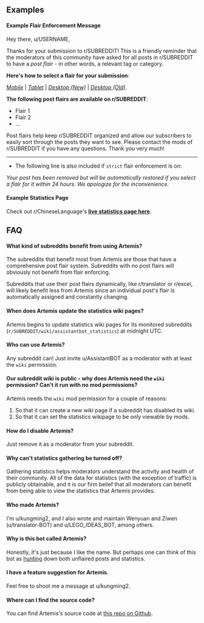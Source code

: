 ## Examples

#### Example Flair Enforcement Message

Hey there, u/USERNAME,
    
Thanks for your submission to r/SUBREDDIT! This is a friendly reminder that the moderators of this community have asked for all posts in r/SUBREDDIT to have a *post flair* - in other words, a relevant tag or category. 
    
**Here's how to select a flair for your submission**: 
    
*[Mobile](https://i.imgur.com/q9OIOaU.gifv)* | *[Tablet](https://i.imgur.com/I35qWPZ.gifv)* | *[Desktop (New)](https://i.imgur.com/AAjN8en.gifv)* | *[Desktop (Old)](https://i.imgur.com/RmZr6Cv.gifv)*.
    
**The following post flairs are available on r/SUBREDDIT**:
    
    
* Flair 1
* Flair 2
* ...
        
     
Post flairs help keep r/SUBREDDIT organized and allow our subscribers to easily sort through the posts they want to see. Please contact the mods of r/SUBREDDIT if you have any questions. Thank you very much!

---

* The following line is also included if `strict` flair enforcement is on:

*Your post has been removed but will be automatically restored if you select a flair for it within 24 hours. We apologize for the inconvenience.*

#### Example Statistics Page

Check out r/ChineseLanguage's **[live statistics page here](https://www.reddit.com/r/chineselanguage/wiki/assistantbot_statistics)**.

## FAQ

#### What kind of subreddits benefit from using Artemis?

The subreddits that benefit most from Artemis are those that have a comprehensive post flair system. Subreddits with no post flairs will obviously not benefit from flair enforcing.

Subreddits that use their post flairs dynamically, like r/translator or r/excel, will likely benefit less from Artemis since an individual post's flair is automatically assigned and constantly changing.

#### When does Artemis update the statistics wiki pages?

Artemis begins to update statistics wiki pages for its monitored subreddits (`r/SUBREDDIT/wiki/assistantbot_statistics`) at midnight UTC.

#### Who can use Artemis?

Any subreddit can! Just invite u/AssistantBOT as a moderator with at least the `wiki` permission.

#### Our subreddit wiki is public - why does Artemis need the `wiki` permission? Can't it run with no mod permissions?

Artemis needs the `wiki` mod permission for a couple of reasons:

1. So that it can create a new wiki page if a subreddit has disabled its wiki.
2. So that it can set the statistics wikipage to be only viewable by mods.

#### How do I disable Artemis?

Just remove it as a moderator from your subreddit. 

#### Why can't statistics gathering be turned off?

Gathering statistics helps moderators understand the activity and health of their community. All of the data for statistics (with the exception of traffic) is publicly obtainable, and it is our firm belief that all moderators can benefit from being able to view the statistics that Artemis provides.

#### Who made Artemis?

I'm u/kungming2, and I also wrote and maintain Wenyuan and Ziwen (u/translator-BOT) and u/LEGO_IDEAS_BOT, among others.

#### Why is this bot called Artemis?

Honestly, it's just because I like the name. But perhaps one can think of this bot as [hunting](https://en.wikipedia.org/wiki/Artemis) down both unflaired posts and statistics.

#### I have a feature suggestion for Artemis.

Feel free to shoot me a message at u/kungming2.

#### Where can I find the source code?

You can find Artemis's source code at [this repo on Github](https://github.com/kungming2/AssistantBOT).
